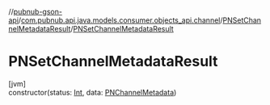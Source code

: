 //[pubnub-gson-api](../../../index.md)/[com.pubnub.api.java.models.consumer.objects_api.channel](../index.md)/[PNSetChannelMetadataResult](index.md)/[PNSetChannelMetadataResult](-p-n-set-channel-metadata-result.md)

# PNSetChannelMetadataResult

[jvm]\
constructor(status: [Int](https://kotlinlang.org/api/latest/jvm/stdlib/kotlin-stdlib/kotlin/-int/index.html), data: [PNChannelMetadata](../-p-n-channel-metadata/index.md))

